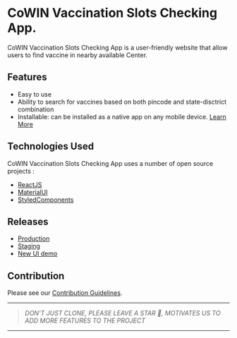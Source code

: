 # CoWIN Vaccination Slots Checking App.

CoWIN Vaccination Slots Checking App is a user-friendly website
that allow users to find vaccine in nearby available Center.

## Features

- Easy to use
- Ability to search for vaccines based on both pincode and state-disctrict combination
- Installable: can be installed as a native app on any mobile device. [Learn More](https://medium.com/progressivewebapps/how-to-install-a-pwa-to-your-device-68a8d37fadc1)

## Technologies Used

CoWIN Vaccination Slots Checking App uses a number of open source projects :

- [ReactJS](https://reactjs.org)
- [MaterialUI](https://material-ui.com/)
- [StyledComponents](https://www.styled-components.com/)

## Releases

- [Production](https://cowinvaccinetracker.forcommunity.tech/)
- [Staging](https://cowin-vaccine-availablity-checker.vercel.app/)
- [New UI demo](https://cowinvaccinetracker.stephinreji.me/)

## Contribution

Please see our [Contribution Guidelines](./CONTRIBUTING.md).

---

> _DON'T JUST CLONE, PLEASE LEAVE A STAR 🌟, MOTIVATES US TO ADD MORE FEATURES TO THE PROJECT_

---
